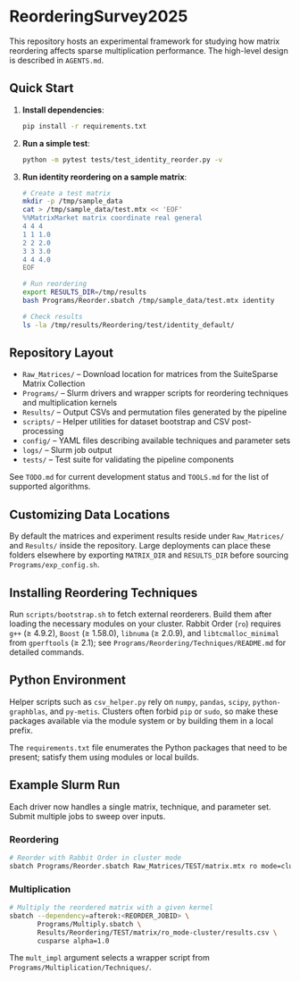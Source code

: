 # ReorderingSurvey2025

This repository hosts an experimental framework for studying how matrix reordering affects sparse multiplication performance. The high-level design is described in `AGENTS.md`.

## Quick Start

1. **Install dependencies**:
   ```bash
   pip install -r requirements.txt
   ```

2. **Run a simple test**:
   ```bash
   python -m pytest tests/test_identity_reorder.py -v
   ```

3. **Run identity reordering on a sample matrix**:
   ```bash
   # Create a test matrix
   mkdir -p /tmp/sample_data
   cat > /tmp/sample_data/test.mtx << 'EOF'
   %%MatrixMarket matrix coordinate real general
   4 4 4
   1 1 1.0
   2 2 2.0
   3 3 3.0
   4 4 4.0
   EOF
   
   # Run reordering
   export RESULTS_DIR=/tmp/results
   bash Programs/Reorder.sbatch /tmp/sample_data/test.mtx identity
   
   # Check results
   ls -la /tmp/results/Reordering/test/identity_default/
   ```

## Repository Layout

- `Raw_Matrices/` – Download location for matrices from the SuiteSparse Matrix Collection
- `Programs/` – Slurm drivers and wrapper scripts for reordering techniques and multiplication kernels
- `Results/` – Output CSVs and permutation files generated by the pipeline
- `scripts/` – Helper utilities for dataset bootstrap and CSV post-processing
- `config/` – YAML files describing available techniques and parameter sets
- `logs/` – Slurm job output
- `tests/` – Test suite for validating the pipeline components

See `TODO.md` for current development status and `TOOLS.md` for the list of supported algorithms.

## Customizing Data Locations

By default the matrices and experiment results reside under `Raw_Matrices/` and
`Results/` inside the repository.  Large deployments can place these folders
elsewhere by exporting `MATRIX_DIR` and `RESULTS_DIR` before sourcing
`Programs/exp_config.sh`.

## Installing Reordering Techniques

Run `scripts/bootstrap.sh` to fetch external reorderers. Build them after
loading the necessary modules on your cluster. Rabbit Order (`ro`) requires
`g++` (≥ 4.9.2), `Boost` (≥ 1.58.0), `libnuma` (≥ 2.0.9), and
`libtcmalloc_minimal` from `gperftools` (≥ 2.1); see
`Programs/Reordering/Techniques/README.md` for detailed commands.

## Python Environment

Helper scripts such as `csv_helper.py` rely on `numpy`, `pandas`, `scipy`,
`python-graphblas`, and `py-metis`. Clusters often forbid `pip` or `sudo`, so
make these packages available via the module system or by building them in a
local prefix.

The `requirements.txt` file enumerates the Python packages that need to be
present; satisfy them using modules or local builds.

## Example Slurm Run

Each driver now handles a single matrix, technique, and parameter set. Submit
multiple jobs to sweep over inputs.

### Reordering

```bash
# Reorder with Rabbit Order in cluster mode
sbatch Programs/Reorder.sbatch Raw_Matrices/TEST/matrix.mtx ro mode=cluster
```

### Multiplication

```bash
# Multiply the reordered matrix with a given kernel
sbatch --dependency=afterok:<REORDER_JOBID> \
       Programs/Multiply.sbatch \
       Results/Reordering/TEST/matrix/ro_mode-cluster/results.csv \
       cusparse alpha=1.0
```

The `mult_impl` argument selects a wrapper script from
`Programs/Multiplication/Techniques/`.
